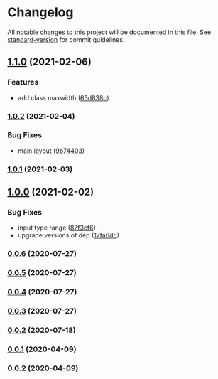 # Changelog

All notable changes to this project will be documented in this file. See [standard-version](https://github.com/conventional-changelog/standard-version) for commit guidelines.

## [1.1.0](https://github.com/jlguenego/cigale/compare/v1.0.2...v1.1.0) (2021-02-06)


### Features

* add class maxwidth ([63d838c](https://github.com/jlguenego/cigale/commit/63d838c45e021f9eeb9b7cb6ceec3316d1c4fc7c))

### [1.0.2](https://github.com/jlguenego/cigale/compare/v1.0.1...v1.0.2) (2021-02-04)


### Bug Fixes

* main layout ([9b74403](https://github.com/jlguenego/cigale/commit/9b74403c2c40fa06aa6c7a0b7b9aa15d474619f4))

### [1.0.1](https://github.com/jlguenego/cigale/compare/v1.0.0...v1.0.1) (2021-02-03)

## [1.0.0](https://github.com/jlguenego/cigale/compare/v0.0.6...v1.0.0) (2021-02-02)


### Bug Fixes

* input type range ([87f3cf6](https://github.com/jlguenego/cigale/commit/87f3cf666bcc3eea8ad1b811b27f3ff044c5e0be))
* upgrade versions of dep ([17fa6d5](https://github.com/jlguenego/cigale/commit/17fa6d57f50b07d74097cddbce7724c52fac9349))

### [0.0.6](https://github.com/jlguenego/cigale/compare/v0.0.5...v0.0.6) (2020-07-27)

### [0.0.5](https://github.com/jlguenego/cigale/compare/v0.0.4...v0.0.5) (2020-07-27)

### [0.0.4](https://github.com/jlguenego/cigale/compare/v0.0.3...v0.0.4) (2020-07-27)

### [0.0.3](https://github.com/jlguenego/cigale/compare/v0.0.2...v0.0.3) (2020-07-27)

### [0.0.2](https://github.com/jlguenego/cigale/compare/v0.0.1...v0.0.2) (2020-07-18)

### [0.0.1](https://github.com/jlguenego/cigale/compare/v0.0.2...v0.0.1) (2020-04-09)

### 0.0.2 (2020-04-09)
